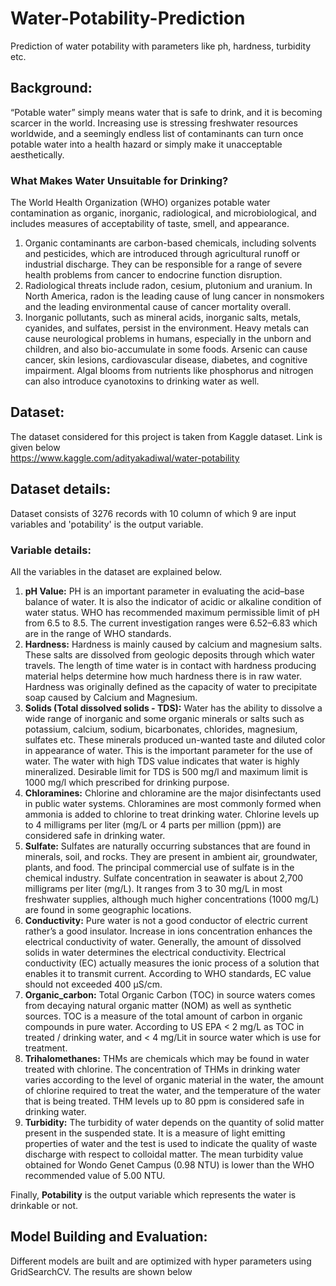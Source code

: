 # Water-Potability-Prediction
Prediction of water potability with parameters like ph, hardness, turbidity etc.

## Background:
“Potable water” simply means water that is safe to drink, and it is becoming scarcer in the world. Increasing use is stressing freshwater resources worldwide, and a seemingly endless list of contaminants can turn once potable water into a health hazard or simply make it unacceptable aesthetically.

### What Makes Water Unsuitable for Drinking?
The World Health Organization (WHO) organizes potable water contamination as organic, inorganic, radiological, and microbiological, and includes measures of acceptability of taste, smell, and appearance.
1. Organic contaminants are carbon-based chemicals, including solvents and pesticides, which are introduced through agricultural runoff or industrial discharge. They can be responsible for a range of severe health problems from cancer to endocrine function disruption.
2. Radiological threats include radon, cesium, plutonium and uranium. In North America, radon is the leading cause of lung cancer in nonsmokers and the leading environmental cause of cancer mortality overall.
3. Inorganic pollutants, such as mineral acids, inorganic salts, metals, cyanides, and sulfates, persist in the environment. Heavy metals can cause neurological problems in humans, especially in the unborn and children, and also bio-accumulate in some foods. Arsenic can cause cancer, skin lesions, cardiovascular disease, diabetes, and cognitive impairment. Algal blooms from nutrients like phosphorus and nitrogen can also introduce cyanotoxins to drinking water as well.

## Dataset:
The dataset considered for this project is taken from Kaggle dataset. Link is given below\
https://www.kaggle.com/adityakadiwal/water-potability

## Dataset details:
Dataset consists of 3276 records with 10 column of which 9 are input variables and 'potability' is the output variable.

### Variable details:
All the variables in the dataset are explained below.
1. **pH Value:** PH is an important parameter in evaluating the acid–base balance of water. It is also the indicator of acidic or alkaline condition of water status. WHO has recommended maximum permissible limit of pH from 6.5 to 8.5. The current investigation ranges were 6.52–6.83 which are in the range of WHO standards.
2. **Hardness:** Hardness is mainly caused by calcium and magnesium salts. These salts are dissolved from geologic deposits through which water travels. The length of time water is in contact with hardness producing material helps determine how much hardness there is in raw water. Hardness was originally defined as the capacity of water to precipitate soap caused by Calcium and Magnesium.
3. **Solids (Total dissolved solids - TDS):** Water has the ability to dissolve a wide range of inorganic and some organic minerals or salts such as potassium, calcium, sodium, bicarbonates, chlorides, magnesium, sulfates etc. These minerals produced un-wanted taste and diluted color in appearance of water. This is the important parameter for the use of water. The water with high TDS value indicates that water is highly mineralized. Desirable limit for TDS is 500 mg/l and maximum limit is 1000 mg/l which prescribed for drinking purpose.
4. **Chloramines:** Chlorine and chloramine are the major disinfectants used in public water systems. Chloramines are most commonly formed when ammonia is added to chlorine to treat drinking water. Chlorine levels up to 4 milligrams per liter (mg/L or 4 parts per million (ppm)) are considered safe in drinking water.
5. **Sulfate:** Sulfates are naturally occurring substances that are found in minerals, soil, and rocks. They are present in ambient air, groundwater, plants, and food. The principal commercial use of sulfate is in the chemical industry. Sulfate concentration in seawater is about 2,700 milligrams per liter (mg/L). It ranges from 3 to 30 mg/L in most freshwater supplies, although much higher concentrations (1000 mg/L) are found in some geographic locations.
6. **Conductivity:** Pure water is not a good conductor of electric current rather’s a good insulator. Increase in ions concentration enhances the electrical conductivity of water. Generally, the amount of dissolved solids in water determines the electrical conductivity. Electrical conductivity (EC) actually measures the ionic process of a solution that enables it to transmit current. According to WHO standards, EC value should not exceeded 400 μS/cm.
7. **Organic_carbon:** Total Organic Carbon (TOC) in source waters comes from decaying natural organic matter (NOM) as well as synthetic sources. TOC is a measure of the total amount of carbon in organic compounds in pure water. According to US EPA < 2 mg/L as TOC in treated / drinking water, and < 4 mg/Lit in source water which is use for treatment.
8. **Trihalomethanes:** THMs are chemicals which may be found in water treated with chlorine. The concentration of THMs in drinking water varies according to the level of organic material in the water, the amount of chlorine required to treat the water, and the temperature of the water that is being treated. THM levels up to 80 ppm is considered safe in drinking water.
9. **Turbidity:** The turbidity of water depends on the quantity of solid matter present in the suspended state. It is a measure of light emitting properties of water and the test is used to indicate the quality of waste discharge with respect to colloidal matter. The mean turbidity value obtained for Wondo Genet Campus (0.98 NTU) is lower than the WHO recommended value of 5.00 NTU.

Finally, **Potability** is the output variable which represents the water is drinkable or not.

## Model Building and Evaluation:
Different models are built and are optimized with hyper parameters using GridSearchCV. The results are shown below
